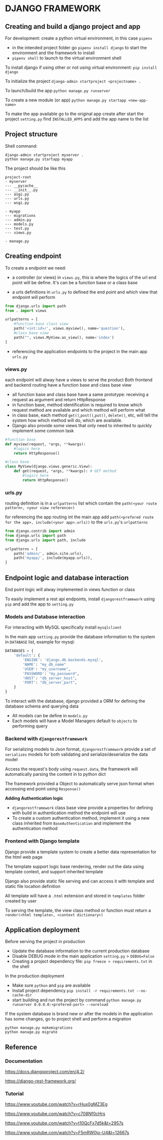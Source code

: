 # DJANGO FRAMEWORK

## Creating and build a django project and app 
For development: create a python virtual environment, in this case `pipenv`

- in the intended project folder go `pipenv install django` to start the environment and the framework to install
- `pipenv shell` to launch to the virtual environment shell

To install django if using other or not using virtual environment: `pip install django` 

To initialize the project `django-admin startproject <projectname> .`

To launch/build the app `python manage.py runserver`

To create a new module (or app) `python manage.py startapp <new-app-name>`

To make the app available go to the original app create after start the project `setting.py` find `INSTALLED_APPS` and add the app name to the list 
## Project structure
Shell command:
```shell
django-admin startproject myserver .
python manage.py startapp myapp
```
The project should be like this
```
project-root
- myserver
--- __pycache__
--- __init__.py
--- asgi.py
--- urls.py
--- wsgi.py

- myapp
--- migrations
--- admin.py
--- models.py
--- test.py
--- views.py

- manage.py
```

## Creating endpoint
To create a endpoint we need:
- a controller (or views) in `views.py`, this is where the logics of the url end point will be define. It's can be a function base or a class base 

- a urls definitions in `urls.py` to defined the end point and which view that endpoint will perform 
```python 
from django.urls import path
from . import views

urlpatterns = [
    #function base class view
    path('<int:id>/', views.myview(), name='question'),
    #class base view
    path("", views.MyView.as_view(), name='index')
]
```
- referencing the application endpoints to the project in the main app `urls.py`




### views.py 
each endpoint will alway have a views to serve the product
Both frontend and backend routing have a function base and class base view
- all function base and class base have a same prototype: receiving a request as argument and return HttpResponse
- in function base, method identification is required to know which request method are available and which method will perform what
- in class base, each method `get()`,`post()`,`put()`, `delete()`, etc, will tell the system how which method will do, which are available. 
- Django also provide some views that only need to inherited to quickly implement some common task

```python
#function base
def myview(request, *args, **kwargs):
    #logics here
    return HttpResponse()

#class base
class MyView(django.views.generic.View):
    def get(request, *args, **kwargs): # GET method
        #logics here
        return HttpResponse()
```

### urls.py
routing definition is in a `urlpatterns` list which contain the `path(<your route pattern>, <your view reference>)`

for referencing the app routing int the main app add `path(<prefered route for the app>, include(<your app>.urls))` to the `urls.py`'s `urlpatterns`
```python
from django.contrib import admin
from django.urls import path
from django.urls import path, include

urlpatterns = [
    path('admin/', admin.site.urls),
    path('myapp/', include(myapp.urls)), 
]
```

## Endpoint logic and database interaction
End point logic will alway implemented in views function or class

To easily implement a rest api endpoints, install `djangorestframework` using `pip`
and add the app to `setting.py`

### Models and Database interaction 
For interacting with MySQL specifically install `mysqlclient` 

In the main app `setting.py` provide the database information to the system in `DATABASE` list, example for mysql:
```python
DATABASES = {
    'default': {
        'ENGINE': 'django.db.backends.mysql',
        'NAME': "my_db_name"
        'USER': "my_username",
        'PASSWORD': "my_password",
        'HOST': "db_server_host",
        'PORT': "db_server_port",
    }
}
``` 
To interact with the database, django provided a ORM for defining the database schema and querying data
- All models can be define in `models.py` 
- Each models will have a Model Managers default to `objects` to performing query

### Backend with `djangorestframework`
For serializing models to Json format, `djangorestframework` provide a set of `serializes` models for both validating and serialize/deserialize the data model 

Access the request's body using `request.data`, the framework will automatically parsing the content in to python dict

The framework provided a Object to automatically serve json format when accessing end point using `Response()`

**Adding Authentication logic** 
- `djangorestframework` class base view provide a properties for defining with build in authentication method the endpoint will use
- To create a custom authentication method, implement it using a new class inherited from `BaseAuthentication` and implement the authentication method

### Frontend with Django template
Django provide a template system to create a better data representation for the html web page

The template support logic base rendering, render out the data using template context, and support inherited template 

Django also provide static file serving and can access it with template and static file location definition

All template will have a `.html` extension and stored in `templates` folder created by user

To serving the template, the view class method or function must return a `render(<html template>, <context dictionary>)` 

## Application deployment
Before serving the project in production
- Update the database information to the current production database
- Disable DEBUG mode in the main application `setting.py` > `DEBUG=False`
- Creating a project dependency file: `pip freeze > requirements.txt` in the shell

In the production deployment
- Make sure `python` and `pip` are available
- Install project dependency `pip install -r requirements.txt --no-cache-dir`
- start building and run the project by command `python manage.py runserver 0.0.0.0:<prefered-port> --noreload`

If the system database is brand new or after the models in the application has some changes, go to project shell and perform a migration 
```shell
python manage.py makemigrations
python manage.py migrate
``` 
## Reference

### Documentation
https://docs.djangoproject.com/en/4.2/

https://django-rest-framework.org/

### Tutorial
https://www.youtube.com/watch?v=rHux0gMZ3Eg

https://www.youtube.com/watch?v=c708Nf0cHrs

https://www.youtube.com/watch?v=t10QcFx7d5k&t=2957s

https://www.youtube.com/watch?v=F5mRW0jo-U4&t=12667s